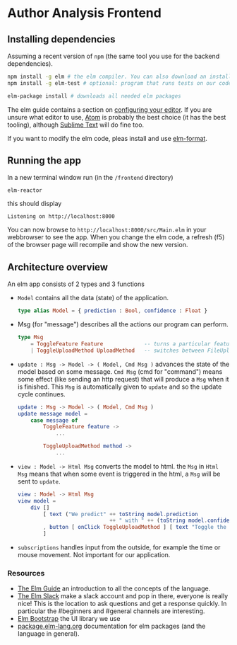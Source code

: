 # Author Analysis Frontend 


## Installing dependencies 

Assuming a recent version of `npm` (the same tool you use for the backend dependencies). 

```sh
npm install -g elm # the elm compiler. You can also download an installer from https://guide.elm-lang.org/install.html
npm install -g elm-test # optional: program that runs tests on our code base

elm-package install # downloads all needed elm packages
``` 

The elm guide contains a section on [configuring your editor](https://guide.elm-lang.org/install.html). If you are unsure what editor to use, [Atom](https://atom.io/) is probably the best choice (it has the best tooling), although [Sublime Text](https://www.sublimetext.com/) will do fine too. 

If you want to modify the elm code, pleas install and use [elm-format](https://github.com/avh4/elm-format#installation-). 

## Running the app 

In a new terminal window run (in the `/frontend` directory)

```
elm-reactor
```

this should display 

```
Listening on http://localhost:8000
```


You can now browse to `http://localhost:8000/src/Main.elm` in your webbrowser to see the app.
When you change the elm code, a refresh (f5) of the browser page will recompile and show the new version. 

## Architecture overview 

An elm app consists of 2 types and 3 functions

* `Model` contains all the data (state) of the application.
    ```elm
    type alias Model = { prediction : Bool, confidence : Float }
    ```

* Msg (for "message") describes all the actions our program can perform.

    ```elm
    type Msg 
        = ToggleFeature Feature             -- turns a particular feature on or of
        | ToggleUploadMethod UploadMethod   -- switches between FileUpload and PasteText
    ```

* `update : Msg -> Model -> ( Model, Cmd Msg )` advances the state of the model based on some message. 
    `Cmd Msg` (cmd for "command") means some effect (like sending an http request) that will produce a `Msg` when it is finished. This `Msg` is automatically given to `update` and so the update cycle continues.
 
    ```elm
    update : Msg -> Model -> ( Model, Cmd Msg ) 
    update message model = 
        case message of 
            ToggleFeature feature -> 
                ...  

            ToggleUploadMethod method -> 
                ...
    ```

* `view : Model -> Html Msg` converts the model to html.
    the `Msg` in `Html Msg` means that when some event is triggered in the html, a `Msg` will be sent to `update`. 

    ```elm
    view : Model -> Html Msg 
    view model = 
        div [] 
            [ text ("We predict" ++ toString model.prediction 
            					 ++ " with " ++ (toString model.confidence) ++ "% confidence")
            , button [ onClick ToggleUploadMethod ] [ text "Toggle the upload method" ] 
            ] 
    ```

* `subscriptions` handles input from the outside, for example the time or mouse movement. Not important for our application.

### Resources 

* [The Elm Guide](https://guide.elm-lang.org/) an introduction to all the concepts of the language. 
* [The Elm Slack](http://elmlang.herokuapp.com/) make a slack account and pop in there, everyone is really nice! This is the location to ask questions and get a response quickly. 
In particular the #beginners and #general channels are interesting. 
* [Elm Bootstrap](http://elm-bootstrap.info/) the UI library we use
* [package.elm-lang.org](http://package.elm-lang.org/) documentation for elm packages (and the language in general).
